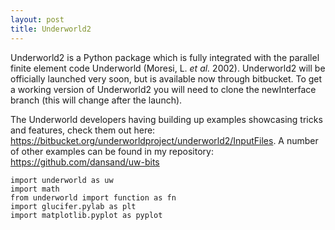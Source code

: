 ```yaml
---
layout: post
title: Underworld2
---
```


Underworld2 is a Python package which is fully integrated with the parallel finite element code Underworld  (Moresi, L. _et al._ 2002).
Underworld2 will be officially launched very soon, but is available now through bitbucket. To get a working version of Underworld2 you will need to clone the newInterface branch (this will change after the launch).

The Underworld developers having building up examples showcasing tricks and features, check them out here: <https://bitbucket.org/underworldproject/underworld2/InputFiles>. A number of other examples can be found in my repository: <https://github.com/dansand/uw-bits>


```
import underworld as uw
import math
from underworld import function as fn
import glucifer.pylab as plt
import matplotlib.pyplot as pyplot
```
